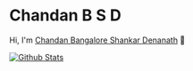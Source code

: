# Chandan B S D
Hi, I'm [Chandan Bangalore Shankar Denanath](https://thebsdc.github.io/chandanbsd) 👋
<br />

[![Github Stats](https://github-readme-stats.vercel.app/api?username=chandanbsd&show_icons=true)](https://github.com/windard)
